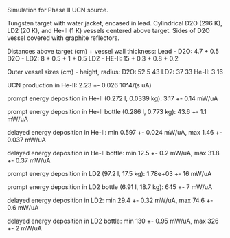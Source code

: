 Simulation for Phase II UCN source.

Tungsten target with water jacket, encased in lead.
Cylindrical D2O (296 K), LD2 (20 K), and He-II (1 K) vessels centered above target.
Sides of D2O vessel covered with graphite reflectors.

Distances above target (cm) + vessel wall thickness:
Lead - D2O: 4.7 + 0.5
D2O - LD2: 8 + 0.5 + 1 + 0.5
LD2 - HE-II: 15 + 0.3 + 0.8 + 0.2

Outer vessel sizes (cm) - height, radius:
D2O: 52.5 43
LD2: 37 33
He-II: 3 16

UCN production in He-II:
2.23 +- 0.026 10^4/(s uA)

prompt energy deposition in He-II (0.272 l, 0.0339 kg):
3.17 +- 0.14 mW/uA

prompt energy deposition in He-II bottle (0.286 l, 0.773 kg):
43.6 +- 1.1 mW/uA

delayed energy deposition in He-II:
min 0.597 +- 0.024 mW/uA, max 1.46 +- 0.037 mW/uA

delayed energy deposition in He-II bottle:
min 12.5 +- 0.2 mW/uA, max 31.8 +- 0.37 mW/uA

prompt energy deposition in LD2 (97.2 l, 17.5 kg):
1.78e+03 +- 16 mW/uA

prompt energy deposition in LD2 bottle (6.91 l, 18.7 kg):
645 +- 7 mW/uA

delayed energy deposition in LD2:
min 29.4 +- 0.32 mW/uA, max 74.6 +- 0.6 mW/uA

delayed energy deposition in LD2 bottle:
min 130 +- 0.95 mW/uA, max 326 +- 2 mW/uA

